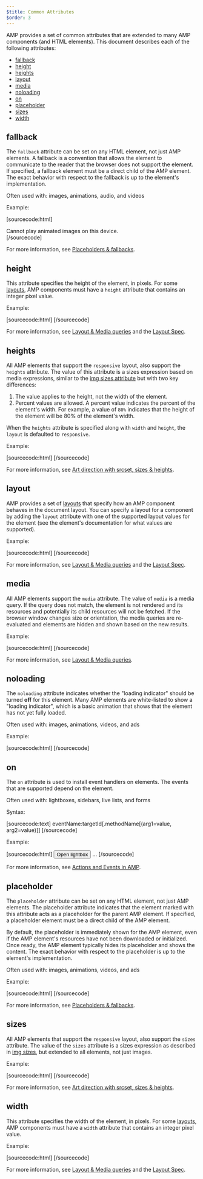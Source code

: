 ```yaml
---
$title: Common Attributes
$order: 3
---
```


AMP provides a set of common attributes that are extended to many AMP components (and HTML elements).  This document describes each of the following attributes:

* [fallback](#fallback)
* [height](#height)
* [heights](#heights)
* [layout](#layout)
* [media](#media)
* [noloading](#noloading)
* [on](#on)
* [placeholder](#placeholder)
* [sizes](#sizes)
* [width](#width)

## fallback

The `fallback` attribute can be set on any HTML element, not just AMP elements. A fallback is a convention that allows the element to communicate to the reader that the browser does not support the element. If specified, a fallback element must be a direct child of the AMP element. The exact behavior with respect to the fallback is up to the element's implementation.

Often used with: images, animations, audio, and videos

Example:

[sourcecode:html]
<amp-anim src="animated.gif" width="466" height="355" layout="responsive" >
  <div fallback>Cannot play animated images on this device.</div>
</amp-anim>
[/sourcecode]

For more information, see [Placeholders & fallbacks](https://www.ampproject.org/docs/guides/responsive/placeholders).

## height

This attribute specifies the height of the element, in pixels. For some [layouts](https://www.ampproject.org/docs/guides/responsive/control_layout#the-layout-attribute), AMP components must have a `height` attribute that contains an integer pixel value.

Example:

[sourcecode:html]
<amp-anim width="245"
    height="300"
    src="/img/cat.gif"
    alt="cat animation">
</amp-anim>
[/sourcecode]

For more information, see [Layout & Media queries](https://www.ampproject.org/docs/guides/responsive/control_layout) and the [Layout Spec](https://github.com/ampproject/amphtml/blob/master/spec/amp-html-layout.md).

## heights

All AMP elements that support the `responsive` layout, also support the `heights` attribute. The value of this attribute is a sizes expression based on media expressions, similar to the [img sizes attribute](https://developer.mozilla.org/en-US/docs/Web/HTML/Element/img) but with two key differences:


 1. The value applies to the height, not the width of the element.
 2. Percent values are allowed. A percent value indicates the percent of the element's width. For example, a value of `80%` indicates that the height of the element will be 80% of the element's width.

When the `heights` attribute is specified along with `width` and `height`, the `layout` is defaulted to `responsive`.

Example: 

[sourcecode:html]
<amp-img src="amp.png"
    width="320" height="256"
    heights="(min-width:500px) 200px, 80%">
</amp-img>
[/sourcecode]

For more information, see [Art direction with srcset, sizes & heights](https://www.ampproject.org/docs/guides/responsive/art_direction).

## layout

AMP provides a set of [layouts](https://www.ampproject.org/docs/guides/responsive/control_layout#the-layout-attribute) that specify how an AMP component behaves in the document layout. You can specify a layout for a component by adding the `layout` attribute with one of the supported layout values for the element (see the element's documentation for what values are supported).

Example: 

[sourcecode:html]
<amp-img src="/img/amp.jpg"
    width="1080"
    height="610"
    layout="responsive"
    alt="an image">
</amp-img>
[/sourcecode]

For more information, see [Layout & Media queries](https://www.ampproject.org/docs/guides/responsive/control_layout) and the [Layout Spec](https://github.com/ampproject/amphtml/blob/master/spec/amp-html-layout.md).

## media

All AMP elements support the `media` attribute. The value of `media` is a media query. If the query does not match, the element is not rendered and its resources and potentially its child resources will not be fetched. If the browser window changes size or orientation, the media queries are re-evaluated and elements are hidden and shown based on the new results.

Example:

[sourcecode:html]
<amp-img
    media="(min-width: 650px)"
    src="wide.jpg"
    width="466"
    height="355" layout="responsive"></amp-img>
<amp-img
    media="(max-width: 649px)"
    src="narrow.jpg"
    width="527"
    height="193" layout="responsive"></amp-img>
[/sourcecode]

For more information, see [Layout & Media queries](https://www.ampproject.org/docs/guides/responsive/control_layout).

## noloading

The `noloading` attribute indicates whether the "loading indicator" should be turned **off** for this element. Many AMP elements are white-listed to show a "loading indicator", which is a basic animation that shows that the element has not yet fully loaded. 

Often used with: images, animations, videos, and ads

Example: 

[sourcecode:html]
<amp-img src="card.jpg"
    noloading
    height="190"
    width="297"
    layout="responsive">
</amp-img>
[/sourcecode]

## on

The `on` attribute is used to install event handlers on elements. The events that are supported depend on the element.

Often used with: lightboxes, sidebars, live lists, and forms

Syntax:

[sourcecode:text]
eventName:targetId[.methodName[(arg1=value, arg2=value)]]
[/sourcecode]

Example:

[sourcecode:html]
<button on="tap:my-lightbox">Open lightbox</button>
<amp-lightbox id="my-lightbox" layout="nodisplay">
  ...
</amp-lightbox>
[/sourcecode]

For more information, see  [Actions and Events in AMP](https://github.com/ampproject/amphtml/blob/master/spec/amp-actions-and-events.md).

## placeholder

The `placeholder` attribute can be set on any HTML element, not just AMP elements. The placeholder attribute indicates that the element marked with this attribute acts as a placeholder for the parent AMP element. If specified, a placeholder element must be a direct child of the AMP element.

By default, the placeholder is immediately shown for the AMP element, even if the AMP element's resources have not been downloaded or initialized. Once ready, the AMP element typically hides its placeholder and shows the content. The exact behavior with respect to the placeholder is up to the element's implementation.

Often used with: images, animations, videos, and ads

Example:

[sourcecode:html]
<amp-anim src="animated.gif" width="466" height="355" layout="responsive">
  <amp-img placeholder src="preview.png" layout="fill"></amp-img>
</amp-anim>
[/sourcecode]

For more information, see [Placeholders & fallbacks](https://www.ampproject.org/docs/guides/responsive/placeholders).

## sizes

All AMP elements that support the `responsive` layout, also support the `sizes` attribute. The value of the `sizes` attribute is a sizes expression as described in [img sizes](https://developer.mozilla.org/en-US/docs/Web/HTML/Element/img), but extended to all elements, not just images.

Example:

[sourcecode:html]
<amp-img src="amp.png"
    width="400" height="300"
    layout="responsive"
    sizes="(min-width: 320px) 320px, 100vw">
</amp-img>
[/sourcecode]

For more information, see [Art direction with srcset, sizes & heights](https://www.ampproject.org/docs/guides/responsive/art_direction).

## width

This attribute specifies the width of the element, in pixels. For some [layouts](https://www.ampproject.org/docs/guides/responsive/control_layout#the-layout-attribute), AMP components must have a `width` attribute that contains an integer pixel value.

Example:

[sourcecode:html]
<amp-anim width="245"
    height="300"
    src="/img/cat.gif"
    alt="cat animation">
</amp-anim>
[/sourcecode]

For more information, see [Layout & Media queries](https://www.ampproject.org/docs/guides/responsive/control_layout) and the [Layout Spec](https://github.com/ampproject/amphtml/blob/master/spec/amp-html-layout.md).


